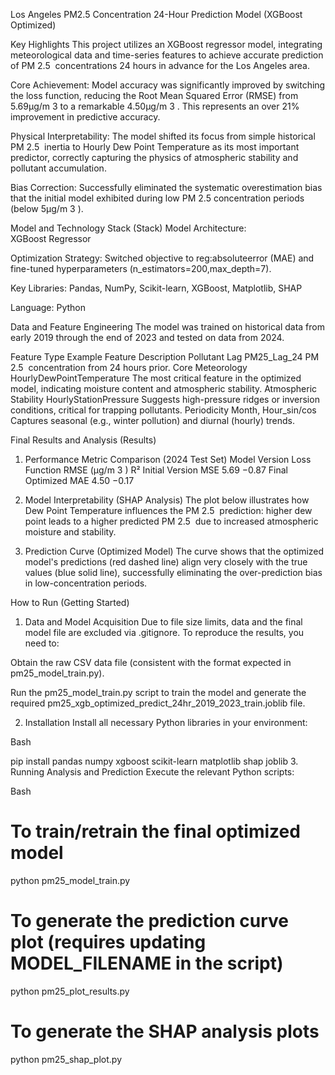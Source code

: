 Los Angeles PM2.5 Concentration 24-Hour Prediction Model (XGBoost Optimized)


Key Highlights
This project utilizes an XGBoost regressor model, integrating meteorological data and time-series features to achieve accurate prediction of PM 
2.5
​
  concentrations 24 hours in advance for the Los Angeles area.

Core Achievement: Model accuracy was significantly improved by switching the loss function, reducing the Root Mean Squared Error (RMSE) from 5.69μg/m 
3
  to a remarkable 4.50μg/m 
3
 . This represents an over 21% improvement in predictive accuracy.

Physical Interpretability: The model shifted its focus from simple historical PM 
2.5
​
  inertia to Hourly Dew Point Temperature as its most important predictor, correctly capturing the physics of atmospheric stability and pollutant accumulation.

Bias Correction: Successfully eliminated the systematic overestimation bias that the initial model exhibited during low PM 
2.5
​
  concentration periods (below 5μg/m 
3
 ).

Model and Technology Stack (Stack)
Model Architecture: XGBoost Regressor

Optimization Strategy: Switched objective to reg:absoluteerror (MAE) and fine-tuned hyperparameters (n_estimators=200,max_depth=7).

Key Libraries: Pandas, NumPy, Scikit-learn, XGBoost, Matplotlib, SHAP

Language: Python

Data and Feature Engineering
The model was trained on historical data from early 2019 through the end of 2023 and tested on data from 2024.

Feature Type	Example Feature	Description
Pollutant Lag	PM25_Lag_24	PM 
2.5
​
  concentration from 24 hours prior.
Core Meteorology	HourlyDewPointTemperature	The most critical feature in the optimized model, indicating moisture content and atmospheric stability.
Atmospheric Stability	HourlyStationPressure	Suggests high-pressure ridges or inversion conditions, critical for trapping pollutants.
Periodicity	Month, Hour_sin/cos	Captures seasonal (e.g., winter pollution) and diurnal (hourly) trends.

Final Results and Analysis (Results)
1. Performance Metric Comparison (2024 Test Set)
Model Version	Loss Function	RMSE (μg/m 
3
 )	R²
Initial Version	MSE	5.69	−0.87
Final Optimized	MAE	4.50	−0.17
2. Model Interpretability (SHAP Analysis)
The plot below illustrates how Dew Point Temperature influences the PM 
2.5
​
  prediction: higher dew point leads to a higher predicted PM 
2.5
​
  due to increased atmospheric moisture and stability.

3. Prediction Curve (Optimized Model)
The curve shows that the optimized model's predictions (red dashed line) align very closely with the true values (blue solid line), successfully eliminating the over-prediction bias in low-concentration periods.

How to Run (Getting Started)
1. Data and Model Acquisition
Due to file size limits, data and the final model file are excluded via .gitignore. To reproduce the results, you need to:

Obtain the raw CSV data file (consistent with the format expected in pm25_model_train.py).

Run the pm25_model_train.py script to train the model and generate the required pm25_xgb_optimized_predict_24hr_2019_2023_train.joblib file.

2. Installation
Install all necessary Python libraries in your environment:

Bash

pip install pandas numpy xgboost scikit-learn matplotlib shap joblib
3. Running Analysis and Prediction
Execute the relevant Python scripts:

Bash

# To train/retrain the final optimized model
python pm25_model_train.py

# To generate the prediction curve plot (requires updating MODEL_FILENAME in the script)
python pm25_plot_results.py

# To generate the SHAP analysis plots
python pm25_shap_plot.py
